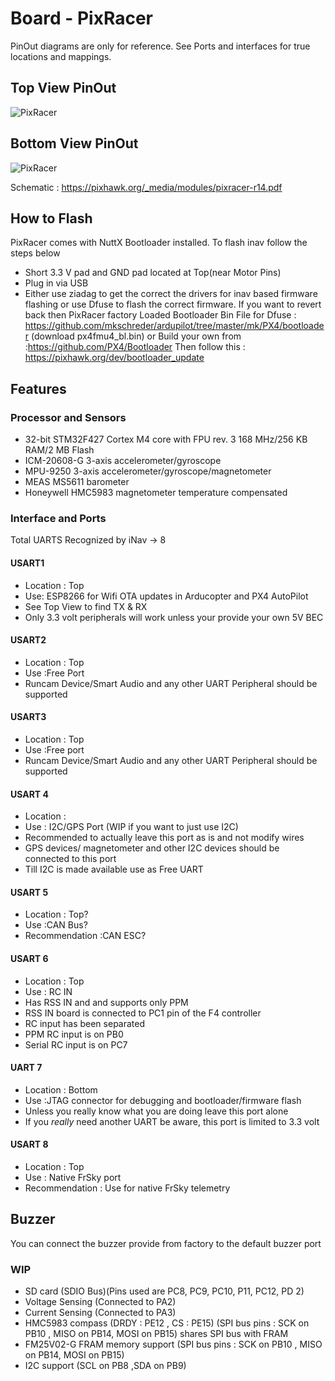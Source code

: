 # Board - PixRacer

PinOut diagrams are only for reference. See Ports and interfaces for true locations and mappings.

## Top View PinOut
![PixRacer](https://pixhawk.org/_media/modules/pixracer_r09_top_pinouts.png?cache=)

## Bottom View PinOut
![PixRacer](https://pixhawk.org/_media/modules/pixracer_r09_bot_pinouts.png?cache=&w=900&h=660&tok=a821d6)

Schematic : https://pixhawk.org/_media/modules/pixracer-r14.pdf

## How to Flash
PixRacer comes with NuttX Bootloader installed.
To flash inav follow the steps below
* Short 3.3 V pad and GND pad located at Top(near Motor Pins)
* Plug in via USB
* Either use ziadag to get the correct the drivers for inav based firmware flashing or use Dfuse to flash the correct firmware.
If you want to revert back then PixRacer factory Loaded Bootloader Bin File for Dfuse : https://github.com/mkschreder/ardupilot/tree/master/mk/PX4/bootloader (download px4fmu4_bl.bin) or Build your own from :https://github.com/PX4/Bootloader
Then follow this : https://pixhawk.org/dev/bootloader_update

## Features

### Processor and Sensors

* 32-bit STM32F427 Cortex M4 core with FPU rev. 3 168 MHz/256 KB RAM/2 MB Flash
* ICM-20608-G 3-axis accelerometer/gyroscope
* MPU-9250 3-axis accelerometer/gyroscope/magnetometer
* MEAS MS5611 barometer
* Honeywell HMC5983 magnetometer temperature compensated

### Interface and Ports

Total UARTS Recognized by iNav -> 8

#### USART1
* Location : Top
* Use: ESP8266 for Wifi OTA updates  in Arducopter and PX4 AutoPilot
* See Top View  to find TX & RX  
* Only 3.3 volt peripherals will work unless your provide your own 5V BEC

#### USART2
* Location : Top
* Use :Free Port
* Runcam Device/Smart Audio and any other UART Peripheral should be supported

#### USART3
* Location : Top
* Use :Free port
* Runcam Device/Smart Audio and any other UART Peripheral should be supported

#### USART 4
* Location :
* Use : I2C/GPS Port (WIP if you want to just use I2C)
* Recommended to actually leave this port as is and not modify wires
* GPS devices/ magnetometer and other I2C devices should be connected to this port
* Till I2C is made available use as Free UART

#### USART 5
* Location : Top?
* Use :CAN Bus?
* Recommendation :CAN ESC?

#### USART 6
* Location : Top
* Use : RC IN  
* Has RSS IN and and supports only PPM
* RSS IN board is connected to PC1 pin of the F4 controller
* RC input has been separated
* PPM RC input is on PB0
* Serial RC input is on PC7

#### UART 7
* Location : Bottom
* Use :JTAG connector for debugging and bootloader/firmware flash
* Unless you really know what you are doing leave this port alone
* If you _really_ need another UART be aware, this port is limited to 3.3 volt

#### USART 8
* Location : Top
* Use : Native FrSky port
* Recommendation : Use for native FrSky telemetry

## Buzzer
You can connect the buzzer provide from factory to the default buzzer port


### WIP
* SD card (SDIO Bus)(Pins used are  PC8, PC9, PC10, P11, PC12, PD 2)
* Voltage Sensing (Connected to PA2)
* Current Sensing (Connected to PA3)
* HMC5983 compass (DRDY : PE12 , CS : PE15) (SPI bus pins : SCK on PB10 , MISO on PB14, MOSI on PB15) shares SPI  bus with FRAM
* FM25V02-G FRAM memory  support (SPI bus pins : SCK on PB10 , MISO on PB14, MOSI on PB15)
* I2C support  (SCL on PB8 ,SDA on PB9)
